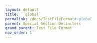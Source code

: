 ```yaml
---
layout: default
title: ` global`
permalink: /docs/TestFileFormat#-global
parent: Special Section Delimiters
grand_parent: Test File Format
nav_order: 1
---
```

